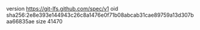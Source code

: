 version https://git-lfs.github.com/spec/v1
oid sha256:2e8e393e144943c26c8a1476e0f71b08abcab31cae89759a13d307baa66835ae
size 41470
